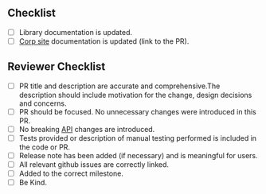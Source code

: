 <!-- Briefly describe the change and why it was required. -->

## Checklist
- [ ] Library documentation is updated.
- [ ] [Corp site](https://github.com/DataDog/documentation/) documentation is updated (link to the PR).

## Reviewer Checklist
- [ ] PR title and description are accurate and comprehensive.The description should include motivation for the change, design decisions and concerns.
- [ ] PR should be focused. No unnecessary changes were introduced in this PR.
- [ ] No breaking [API](https://ddtrace.readthedocs.io/en/stable/versioning.html#interfaces) changes are introduced.
- [ ] Tests provided or description of manual testing performed is included in the code or PR.
- [ ] Release note has been added (if necessary) and is meaningful for users.
- [ ] All relevant github issues are correctly linked.
- [ ] Added to the correct milestone.
- [ ] Be Kind.
